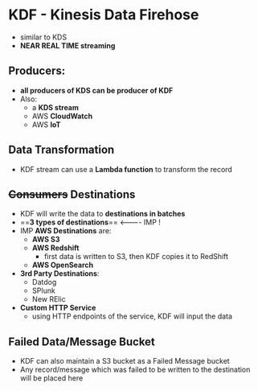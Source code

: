 
# KDF - Kinesis Data Firehose


- similar to KDS
- **NEAR REAL TIME streaming**

## Producers:

- **all producers of KDS can be producer of KDF**
- Also:
	- a **KDS stream**
	- AWS **CloudWatch** 
	- AWS **IoT**

## Data Transformation

- KDF stream can use a **Lambda function** to transform the record


## ~~Consumers~~ Destinations

- KDF will write the data to **destinations in batches**
- ==**3 types of destinations**== <---- IMP !
- IMP **AWS Destinations** are:
	- **AWS S3**
	- **AWS Redshift**
		- first data is written to S3, then KDF copies it to RedShift
	- **AWS OpenSearch**
- **3rd Party Destinations**:
	- Datdog
	- SPlunk
	- New RElic
- **Custom HTTP Service**
	- using HTTP endpoints of the service, KDF will input the data

## Failed Data/Message Bucket

- KDF can also maintain a S3 bucket as a Failed Message bucket
- Any record/message which was failed to be written to the destination will be placed here